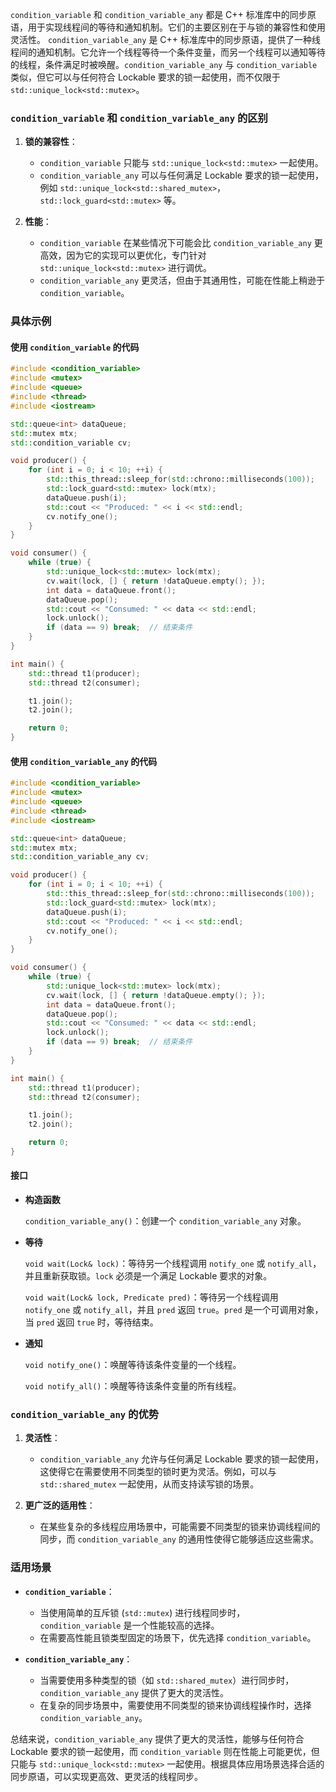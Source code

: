 `condition_variable` 和 `condition_variable_any` 都是 C++ 标准库中的同步原语，用于实现线程间的等待和通知机制。它们的主要区别在于与锁的兼容性和使用灵活性。
`condition_variable_any` 是 C++ 标准库中的同步原语，提供了一种线程间的通知机制。它允许一个线程等待一个条件变量，而另一个线程可以通知等待的线程，条件满足时被唤醒。`condition_variable_any` 与 `condition_variable` 类似，但它可以与任何符合 Lockable 要求的锁一起使用，而不仅限于 `std::unique_lock<std::mutex>`。

### `condition_variable` 和 `condition_variable_any` 的区别

1. **锁的兼容性**：
   - `condition_variable` 只能与 `std::unique_lock<std::mutex>` 一起使用。
   - `condition_variable_any` 可以与任何满足 Lockable 要求的锁一起使用，例如 `std::unique_lock<std::shared_mutex>`，`std::lock_guard<std::mutex>` 等。

2. **性能**：
   - `condition_variable` 在某些情况下可能会比 `condition_variable_any` 更高效，因为它的实现可以更优化，专门针对 `std::unique_lock<std::mutex>` 进行调优。
   - `condition_variable_any` 更灵活，但由于其通用性，可能在性能上稍逊于 `condition_variable`。

### 具体示例

#### 使用 `condition_variable` 的代码

```cpp
#include <condition_variable>
#include <mutex>
#include <queue>
#include <thread>
#include <iostream>

std::queue<int> dataQueue;
std::mutex mtx;
std::condition_variable cv;

void producer() {
    for (int i = 0; i < 10; ++i) {
        std::this_thread::sleep_for(std::chrono::milliseconds(100));
        std::lock_guard<std::mutex> lock(mtx);
        dataQueue.push(i);
        std::cout << "Produced: " << i << std::endl;
        cv.notify_one();
    }
}

void consumer() {
    while (true) {
        std::unique_lock<std::mutex> lock(mtx);
        cv.wait(lock, [] { return !dataQueue.empty(); });
        int data = dataQueue.front();
        dataQueue.pop();
        std::cout << "Consumed: " << data << std::endl;
        lock.unlock();
        if (data == 9) break;  // 结束条件
    }
}

int main() {
    std::thread t1(producer);
    std::thread t2(consumer);

    t1.join();
    t2.join();

    return 0;
}
```

#### 使用 `condition_variable_any` 的代码

```cpp
#include <condition_variable>
#include <mutex>
#include <queue>
#include <thread>
#include <iostream>

std::queue<int> dataQueue;
std::mutex mtx;
std::condition_variable_any cv;

void producer() {
    for (int i = 0; i < 10; ++i) {
        std::this_thread::sleep_for(std::chrono::milliseconds(100));
        std::lock_guard<std::mutex> lock(mtx);
        dataQueue.push(i);
        std::cout << "Produced: " << i << std::endl;
        cv.notify_one();
    }
}

void consumer() {
    while (true) {
        std::unique_lock<std::mutex> lock(mtx);
        cv.wait(lock, [] { return !dataQueue.empty(); });
        int data = dataQueue.front();
        dataQueue.pop();
        std::cout << "Consumed: " << data << std::endl;
        lock.unlock();
        if (data == 9) break;  // 结束条件
    }
}

int main() {
    std::thread t1(producer);
    std::thread t2(consumer);

    t1.join();
    t2.join();

    return 0;
}
```

#### 接口

- **构造函数**

  `condition_variable_any()`：创建一个 `condition_variable_any` 对象。

- **等待**

  `void wait(Lock& lock)`：等待另一个线程调用 `notify_one` 或 `notify_all`，并且重新获取锁。`lock` 必须是一个满足 Lockable 要求的对象。
  
  `void wait(Lock& lock, Predicate pred)`：等待另一个线程调用 `notify_one` 或 `notify_all`，并且 `pred` 返回 `true`。`pred` 是一个可调用对象，当 `pred` 返回 `true` 时，等待结束。

- **通知**

  `void notify_one()`：唤醒等待该条件变量的一个线程。
  
  `void notify_all()`：唤醒等待该条件变量的所有线程。


### `condition_variable_any` 的优势

1. **灵活性**：
   - `condition_variable_any` 允许与任何满足 Lockable 要求的锁一起使用，这使得它在需要使用不同类型的锁时更为灵活。例如，可以与 `std::shared_mutex` 一起使用，从而支持读写锁的场景。

2. **更广泛的适用性**：
   - 在某些复杂的多线程应用场景中，可能需要不同类型的锁来协调线程间的同步，而 `condition_variable_any` 的通用性使得它能够适应这些需求。

### 适用场景

- **`condition_variable`**：
  - 当使用简单的互斥锁 (`std::mutex`) 进行线程同步时，`condition_variable` 是一个性能较高的选择。
  - 在需要高性能且锁类型固定的场景下，优先选择 `condition_variable`。

- **`condition_variable_any`**：
  - 当需要使用多种类型的锁（如 `std::shared_mutex`）进行同步时，`condition_variable_any` 提供了更大的灵活性。
  - 在复杂的同步场景中，需要使用不同类型的锁来协调线程操作时，选择 `condition_variable_any`。

总结来说，`condition_variable_any` 提供了更大的灵活性，能够与任何符合 Lockable 要求的锁一起使用，而 `condition_variable` 则在性能上可能更优，但只能与 `std::unique_lock<std::mutex>` 一起使用。根据具体应用场景选择合适的同步原语，可以实现更高效、更灵活的线程同步。